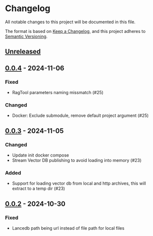 # Changelog
All notable changes to this project will be documented in this file.

The format is based on [Keep a Changelog](https://keepachangelog.com/en/1.0.0/),
and this project adheres to [Semantic Versioning](https://semver.org/spec/v2.0.0.html).

## [Unreleased]

## [0.0.4] - 2024-11-06
### Fixed
- RagTool parameters naming missmatch (#25)

### Changed
- Docker: Exclude submodule, remove default project argument (#25)

## [0.0.3] - 2024-11-05
### Changed
- Update init docker compose
- Stream Vector DB publishing to avoid loading into memory (#23)

### Added
- Support for loading vector db from local and http archives, this will extract to a temp dir (#23)

## [0.0.2] - 2024-10-30
### Fixed
- Lancedb path being url instead of file path for local files

[Unreleased]: https://github.com/subquery/subql-ai-app-framework"/compare/v0.0.4...HEAD
[0.0.4]: https://github.com/subquery/subql-ai-app-framework"/compare/v0.0.3...v0.0.4
[0.0.3]: https://github.com/subquery/subql-ai-app-framework"/compare/v0.0.2...v0.0.3
[0.0.2]: https://github.com/subquery/subql-ai-app-framework"/releases/tag/v0.0.2
